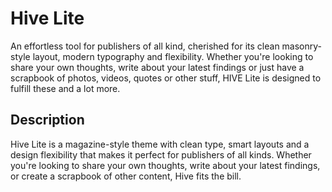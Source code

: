 # Hive Lite
An effortless tool for publishers of all kind, cherished for its clean masonry-style layout, modern typography and flexibility. Whether you're looking to share your own thoughts, write about your latest findings or just have a scrapbook of photos, videos, quotes or other stuff, HIVE Lite is designed to fulfill these and a lot more.

## Description

Hive Lite is a magazine-style theme with clean type, smart layouts and a design flexibility that makes it perfect for publishers of all kinds. Whether you're looking to share your own thoughts, write about your latest findings, or create a scrapbook of other content, Hive fits the bill.
